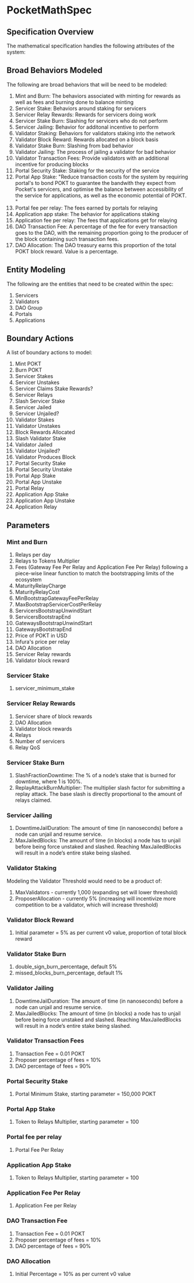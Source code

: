 # PocketMathSpec

## Specification Overview

The mathematical specification handles the following attributes of the system:

## Broad Behaviors Modeled

The following are broad behaviors that will be need to be modeled:

1. Mint and Burn: The behaviors associated with minting for rewards as well as fees and burning done to balance minting
2. Servicer Stake: Behaviors around staking for servicers
3. Servicer Relay Rewards: Rewards for servicers doing work
4. Servicer Stake Burn: Slashing for servicers who do not perform
5. Servicer Jailing: Behavior for additonal incentive to perform
6. Validator Staking: Behaviors for validators staking into the network
7. Validator Block Reward: Rewards allocated on a block basis
8. Validator Stake Burn: Slashing from bad behavior
9. Validator Jailing: The process of jailing a validator for bad behavior
10. Validator Transaction Fees: Provide validators with an additional incentive for producing blocks
11. Portal Security Stake: Staking for the security of the service
12. Portal App Stake: "Reduce transaction costs for the system by requiring portal's to bond POKT to guarantee the bandwith they expect from Pocket's servicers, and optimise the balance between accessibility of the service for applications, as well as the economic potential of POKT. "
13. Portal fee per relay: The fees earned by portals for relaying
14. Application app stake: The behavior for applications staking
15. Application fee per relay: The fees that applications get for relaying
16. DAO Transaction Fee: A percentage of the fee for every transaction goes to the DAO, with the remaining proportion going to the producer of the block containing such transaction fees. 
17. DAO Allocation: The DAO treasury earns this proportion of the total POKT block reward. Value is a percentage. 

## Entity Modeling

The following are the entities that need to be created within the spec:

1. Servicers
2. Validators
3. DAO Group
4. Portals
5. Applications

## Boundary Actions

A list of boundary actions to model:

1. Mint POKT
2. Burn POKT
3. Servicer Stakes
4. Servicer Unstakes
5. Servicer Claims Stake Rewards?
6. Servicer Relays
7. Slash Servicer Stake
8. Servicer Jailed
9. Servicer Unjailed?
10. Validator Stakes
11. Validator Unstakes
12. Block Rewards Allocated
13. Slash Validator Stake
14. Validator Jailed
15. Validator Unjailed?
16. Validator Produces Block
17. Portal Security Stake
18. Portal Security Unstake
19. Portal App Stake
20. Portal App Unstake
21. Portal Relay
22. Application App Stake
23. Application App Unstake
24. Application Relay

## Parameters

### Mint and Burn

1. Relays per day
2. Relays to Tokens Multiplier
3. Fees (Gateway Fee Per Relay and Application Fee Per Relay) following a piece-wise linear function to match the bootstrapping limits of the ecosystem 
4. MaturityRelayCharge 
5. MaturityRelayCost
6. MinBootstrapGatewayFeePerRelay 
7. MaxBootstrapServicerCostPerRelay 
8. ServicersBootstrapUnwindStart 
9. ServicersBootstrapEnd 
10. GatewaysBootstrapUnwindStart 
11. GatewaysBootstrapEnd 
12. Price of POKT in USD
13. Infura's price per relay
14. DAO Allocation 
15. Servicer Relay rewards
16. Validator block reward

### Servicer Stake

1. servicer_minimum_stake

### Servicer Relay Rewards

1. Servicer share of block rewards
2. DAO Allocation
3. Validator block rewards
4. Relays
5. Number of servicers
6. Relay QoS

### Servicer Stake Burn

1. SlashFractionDowntime: The % of a node’s stake that is burned for downtime, where 1 is 100%.
2. ReplayAttackBurnMultiplier: The multiplier slash factor for submitting a replay attack. The base slash is directly proportional to the amount of relays claimed.

### Servicer Jailing

1. DowntimeJailDuration: The amount of time (in nanoseconds) before a node can unjail and resume service.
2. MaxJailedBlocks: The amount of time (in blocks) a node has to unjail before being force unstaked and slashed. Reaching MaxJailedBlocks will result in a node’s entire stake being slashed.


### Validator Staking

Modeling the Validator Threshold would need to be a product of:

1. MaxValidators - currently 1,000 (expanding set will lower threshold)
2. ProposerAllocation - currently 5% (increasing will incentivize more competition to be a validator, which will increase threshold)

### Validator Block Reward

1. Initial parameter = 5% as per current v0 value, proportion of total block reward

### Validator Stake Burn

1. double_sign_burn_percentage, default 5%
2. missed_blocks_burn_percentage, default 1%

### Validator Jailing

1. DowntimeJailDuration: The amount of time (in nanoseconds) before a node can unjail and resume service.
2. MaxJailedBlocks: The amount of time (in blocks) a node has to unjail before being force unstaked and slashed. Reaching MaxJailedBlocks will result in a node’s entire stake being slashed.

### Validator Transaction Fees

1. Transaction Fee = 0.01 POKT
2. Proposer percentage of fees = 10%
3. DAO percentage of fees = 90%

### Portal Security Stake

1. Portal Minimum Stake, starting parameter = 150,000 POKT

### Portal App Stake

1. Token to Relays Multiplier, starting parameter = 100

### Portal fee per relay

1. Portal Fee Per Relay

### Application App Stake

1. Token to Relays Multiplier, starting parameter = 100


### Application Fee Per Relay

1. Application Fee per Relay

### DAO Transaction Fee

1. Transaction Fee = 0.01 POKT
2. Proposer percentage of fees = 10%
3. DAO percentage of fees = 90%

### DAO Allocation

1. Initial Percentage = 10% as per current v0 value